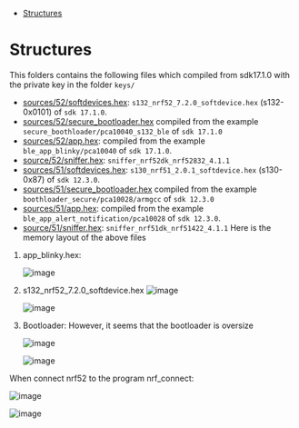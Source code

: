 - [Structures](#structures)

# Structures

This folders contains the following files which compiled from sdk17.1.0 with the private key in the folder `keys/`

- [sources/52/softdevices.hex](sources/52/softdevices.hex): `s132_nrf52_7.2.0_softdevice.hex` (s132-0x0101) of `sdk 17.1.0`.
- [sources/52/secure_bootloader.hex](sources/52/secure_bootloader.hex) compiled from the example `secure_boothloader/pca10040_s132_ble` of `sdk 17.1.0`
- [sources/52/app.hex](sources/52/app.hex): compiled from the example `ble_app_blinky/pca10040` of `sdk 17.1.0`.
- [source/52/sniffer.hex](sources/52/sniffer.hex): `sniffer_nrf52dk_nrf52832_4.1.1`
- [sources/51/softdevices.hex](sources/51/softdevices.hex): `s130_nrf51_2.0.1_softdevice.hex` (s130-0x87) of `sdk 12.3.0`.
- [sources/51/secure_bootloader.hex](sources/51/secure_bootloader.hex) compiled from the example `boothloader_secure/pca10028/armgcc` of `sdk 12.3.0`
- [sources/51/app.hex](sources/51/app.hex): compiled from the example `ble_app_alert_notification/pca10028` of `sdk 12.3.0`.
- [source/51/sniffer.hex](sources/51/sniffer.hex): `sniffer_nrf51dk_nrf51422_4.1.1`
Here is the memory layout of the above files

1. app_blinky.hex:

    ![image](screenshots/screenshot_29-04-2023_00h27m26.png)

2. s132_nrf52_7.2.0_softdevice.hex
    ![image](screenshots/screenshot_29-04-2023_00h31m10.png)

    ![image](screenshots/screenshot_29-04-2023_02h16m08.png)

3. Bootloader: However, it seems that the bootloader is oversize

    ![image](screenshots/screenshot_29-04-2023_03h15m17.png)

    ![image](screenshots/screenshot_29-04-2023_03h15m45.png)

When connect nrf52 to the program nrf_connect:

![image](screenshots/screenshot_29-04-2023_03h19m03.png)

![image](screenshots/screenshot_29-04-2023_03h18m14.png)
